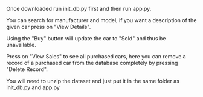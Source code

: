 Once downloaded run init_db.py first and then run app.py.

You can search for manufacturer and model, if you want a description of the given car press on "View Details".

Using the "Buy" button will update the car to "Sold" and thus be unavailable.

Press on "View Sales" to see all purchased cars, here you can remove a record of a purchased car from the database completely by pressing "Delete Record".

You will need to unzip the dataset and just put it in the same folder as init_db.py and app.py
